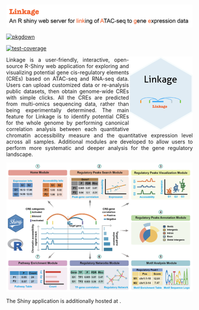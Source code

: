 ![](man/figures/shiny-logo1.png)

<!-- badges: start -->

[![pkgdown](https://github.com/aicplane/Linkage/actions/workflows/pkgdown.yaml/badge.svg)](https://github.com/aicplane/Linkage/actions/workflows/pkgdown.yaml)

<!-- badges: end -->

<!-- badges: start -->

[![test-coverage](https://github.com/aicplane/Linkage/actions/workflows/test-coverage.yaml/badge.svg)](https://github.com/aicplane/Linkage/actions/workflows/test-coverage.yaml)

<!-- badges: end -->

<img src="man/figures/imgfile.png" align="right" height="200" style="float:right; height:200px;"/>

<div style="text-align:justify;">
Linkage is a user-friendly, interactive, open-source R-Shiny web application for exploring and visualizing potential gene cis-regulatory elements (CREs) based on ATAC-seq and RNA-seq data. Users can upload customized data or re-analysis public datasets, then obtain genome-wide CREs with simple clicks. All the CREs are predicted from multi-omics sequencing data, rather than being experimentally determined. The main feature for Linkage is to identify potential CREs for the whole genome by performing canonical correlation analysis between each quantitative chromatin accessibility measure and the quantitative expression level across all samples. Additional modules are developed to allow users to perform more systematic and deeper analysis for the gene regulatory landscape.
</div>

![](man/figures/pinpeline.png)

<div style="text-align:justify;">
The Shiny application is additionally hosted at <https://xulabgdpu.org.cn/linkage>.
</div>
